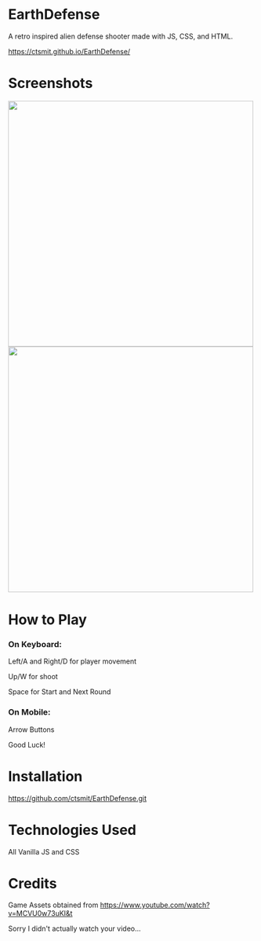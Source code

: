 # EarthDefense
A retro inspired alien defense shooter made with JS, CSS, and HTML.
 
https://ctsmit.github.io/EarthDefense/
# Screenshots
<img src="https://user-images.githubusercontent.com/114516481/202484822-84692321-1234-4824-b2bf-e1bbc3720269.PNG" width="500px"><img src="https://user-images.githubusercontent.com/114516481/202484836-f26a800d-5b78-498f-86d1-82f7dddbc191.PNG" width= "500px">

# How to Play
### On Keyboard: 
Left/A and Right/D for player movement

Up/W for shoot

Space for Start and Next Round

### On Mobile:
Arrow Buttons

Good Luck!

# Installation
https://github.com/ctsmit/EarthDefense.git

# Technologies Used
All Vanilla JS and CSS

# Credits
Game Assets obtained from https://www.youtube.com/watch?v=MCVU0w73uKI&t

Sorry I didn't actually watch your video...
